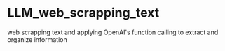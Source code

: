 # LLM_web_scrapping_text
web scrapping text and applying OpenAI's function calling to extract and organize information 
